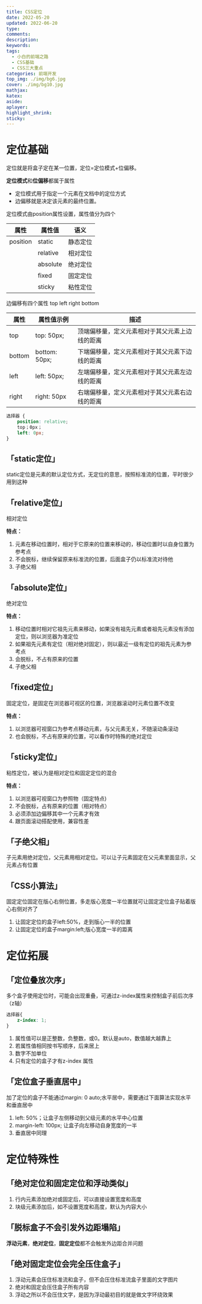 ```yaml
---
title: CSS定位
date: 2022-05-20
updated: 2022-06-20
type:
comments:
description:
keywords:
tags:
  - 小白的前端之路
  - CSS基础
  - CSS三大重点
categories: 前端开发
top_img: ./img/bg6.jpg
cover: ./img/bg10.jpg
mathjax:
katex:
aside:
aplayer:
highlight_shrink:
sticky: 
---
```

# 定位基础

定位就是将盒子定在某一位置，定位=定位模式+位偏移。

**定位模式**和**位偏移**都属于属性

- 定位模式用于指定一个元素在文档中的定位方式
- 边偏移就是决定该元素的最终位置。

定位模式由position属性设置，属性值分为四个

| 属性     | 属性值   | 语义     |
| -------- | -------- | -------- |
| position | static   | 静态定位 |
|          | relative | 相对定位 |
|          | absolute | 绝对定位 |
|          | fixed    | 固定定位 |
|          | sticky   | 粘性定位 |

边偏移有四个属性 top left right bottom

| 属性   | 属性值示例    | 描述                                           |
| ------ | ------------- | ---------------------------------------------- |
| top    | top: 50px;    | 顶端偏移量，定义元素相对于其父元素上边线的距离 |
| bottom | bottom: 50px; | 下端偏移量，定义元素相对于其父元素下边线的距离 |
| left   | left: 50px;   | 左端偏移量，定义元素相对于其父元素左边线的距离 |
| right  | right: 50px   | 右端偏移量，定义元素相对于其父元素右边线的距离 |

```css
选择器 {
    position: relative;
    top；0px；
    left: 0px;
}
```

## 「static定位」

static定位是元素的默认定位方式，无定位的意思，按照标准流的位置，平时很少用到这种

## 「relative定位」

相对定位

**特点：**

1. 元素在移动位置时，相对于它原来的位置来移动的，移动位置时以自身位置为参考点
2. 不会脱标，继续保留原来标准流的位置，后面盒子仍以标准流对待他
3. 子绝父相

## 「absolute定位」

绝对定位

**特点：**

1. 移动位置时相对它祖先元素来移动，如果没有祖先元素或者祖先元素没有添加定位，则以浏览器为准定位
2. 如果祖先元素有定位（相对绝对固定），则以最近一级有定位的祖先元素为参考点
3. 会脱标，不占有原来的位置
4. 子绝父相

## 「fixed定位」

固定定位，是固定在浏览器可视区的位置，浏览器滚动时元素位置不改变

**特点：**

1. 以浏览器可视窗口为参考点移动元素，与父元素无关，不随滚动条滚动
2. 也会脱标，不占有原来的位置，可以看作时特殊的绝对定位

## 「sticky定位」

粘性定位，被认为是相对定位和固定定位的混合

**特点：**

1. 以浏览器可视窗口为参照物（固定特点)
2. 不会脱标，占有原来的位置（相对特点）
3. 必须添加边偏移其中一个元素才有效
4. 跟页面滚动搭配使用，兼容性差

## 「子绝父相」

子元素用绝对定位，父元素用相对定位。可以让子元素固定在父元素里面显示，父元素占有位置

## 「CSS小算法」

固定定位固定在版心右侧位置，多走版心宽度一半位置就可让固定定位盒子贴着版心右侧对齐了

1. 让固定定位的盒子left:50%，走到版心一半的位置
2. 让固定定位的盒子margin:left;版心宽度一半的距离

# 定位拓展

## 「定位叠放次序」

多个盒子使用定位时，可能会出现重叠，可通过z-index属性来控制盒子前后次序（z轴）

```css
选择器{
	z-index: 1;
}
```

1. 属性值可以是正整数，负整数，或0。默认是auto，数值越大越靠上
2. 若属性值相同按书写顺序，后来居上
3. 数字不加单位
4. 只有定位的盒子才有z-index 属性

## 「定位盒子垂直居中」

加了定位的盒子不能通过margin: 0 auto;水平居中，需要通过下面算法实现水平和垂直居中

1. left: 50%；让盒子左侧移动到父级元素的水平中心位置
2. margin-left: 100px; 让盒子向左移动自身宽度的一半
3. 垂直居中同理

# 定位特殊性

## 「绝对定位和固定定位和浮动类似」

1. 行内元素添加绝对或固定后，可以直接设置宽度和高度
2. 块级元素添加后，如不设置宽度和高度，默认为内容大小

## 「脱标盒子不会引发外边距塌陷」

**浮动元素**，**绝对定位**，**固定定位**都不会触发外边距合并问题

## 「绝对固定定位会完全压住盒子」

1. 浮动元素会压住标准流和盒子，但不会压住标准流盒子里面的文字图片
2. 绝对和固定会压住盒子所有内容
3. 浮动之所以不会压住文字，是因为浮动最初目的就是做文字环绕效果

























